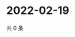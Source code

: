 # 2022-02-19

共 0 条

<!-- BEGIN WEIBO -->
<!-- 最后更新时间 Sat Feb 19 2022 13:12:26 GMT+0800 (China Standard Time) -->

<!-- END WEIBO -->
